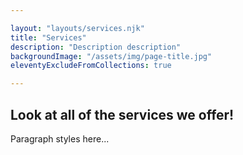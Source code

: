```yaml
---

layout: "layouts/services.njk"
title: "Services"
description: "Description description"
backgroundImage: "/assets/img/page-title.jpg"
eleventyExcludeFromCollections: true

---
```


## Look at all of the services we offer!

Paragraph styles here...